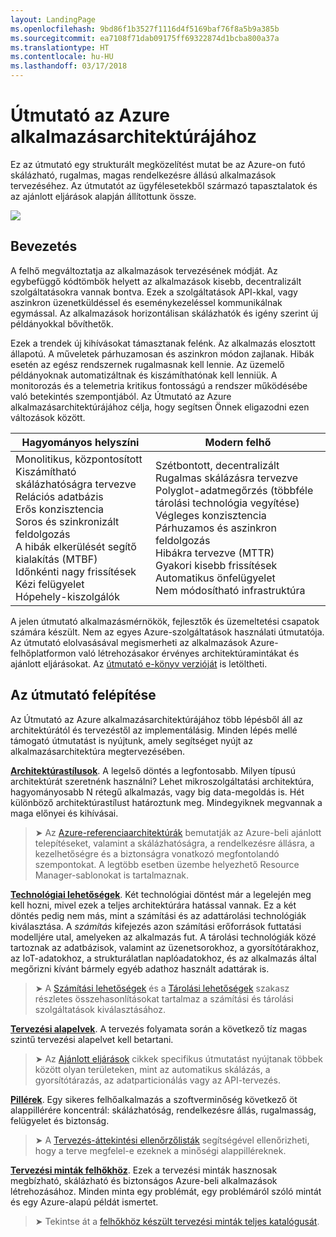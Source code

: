 ```yaml
---
layout: LandingPage
ms.openlocfilehash: 9bd86f1b3527f1116d4f5169baf76f8a5b9a385b
ms.sourcegitcommit: ea7108f71dab09175ff69322874d1bcba800a37a
ms.translationtype: HT
ms.contentlocale: hu-HU
ms.lasthandoff: 03/17/2018
---
```

# <a name="azure-application-architecture-guide"></a>Útmutató az Azure alkalmazásarchitektúrájához

Ez az útmutató egy strukturált megközelítést mutat be az Azure-on futó skálázható, rugalmas, magas rendelkezésre állású alkalmazások tervezéséhez. Az útmutatót az ügyfélesetekből származó tapasztalatok és az ajánlott eljárások alapján állítottunk össze.

<img src="./images/guide-steps.svg" style="max-width:800px;"/>

## <a name="introduction"></a>Bevezetés

A felhő megváltoztatja az alkalmazások tervezésének módját. Az egybefüggő kódtömbök helyett az alkalmazások kisebb, decentralizált szolgáltatásokra vannak bontva. Ezek a szolgáltatások API-kkal, vagy aszinkron üzenetküldéssel és eseménykezeléssel kommunikálnak egymással. Az alkalmazások horizontálisan skálázhatók és igény szerint új példányokkal bővíthetők. 

Ezek a trendek új kihívásokat támasztanak felénk. Az alkalmazás elosztott állapotú. A műveletek párhuzamosan és aszinkron módon zajlanak. Hibák esetén az egész rendszernek rugalmasnak kell lennie. Az üzemelő példányoknak automatizáltnak és kiszámíthatónak kell lenniük. A monitorozás és a telemetria kritikus fontosságú a rendszer működésébe való betekintés szempontjából. Az Útmutató az Azure alkalmazásarchitektúrájához célja, hogy segítsen Önnek eligazodni ezen változások között. 

<table>
<thead>
    <tr><th>Hagyományos helyszíni</th><th>Modern felhő</th></tr>
</thead>
<tbody>
<tr><td>Monolitikus, központosított<br/>
Kiszámítható skálázhatóságra tervezve<br/>
Relációs adatbázis<br/>
Erős konzisztencia<br/>
Soros és szinkronizált feldolgozás<br/>
A hibák elkerülését segítő kialakítás (MTBF)<br/>
Időnkénti nagy frissítések<br/>
Kézi felügyelet<br/>
Hópehely-kiszolgálók</td>
<td>
Szétbontott, decentralizált<br/>
Rugalmas skálázásra tervezve<br/>
Polyglot-adatmegőrzés (többféle tárolási technológia vegyítése)<br/>
Végleges konzisztencia<br/>
Párhuzamos és aszinkron feldolgozás<br/>
Hibákra tervezve (MTTR)<br/>
Gyakori kisebb frissítések<br/>
Automatikus önfelügyelet<br/>
Nem módosítható infrastruktúra<br/>
</td>
</tbody>
</table>

A jelen útmutató alkalmazásmérnökök, fejlesztők és üzemeltetési csapatok számára készült. Nem az egyes Azure-szolgáltatások használati útmutatója. Az útmutató elolvasásával megismerheti az alkalmazások Azure-felhőplatformon való létrehozásakor érvényes architektúramintákat és ajánlott eljárásokat. Az [útmutató e-könyv verzióját][ebook] is letöltheti.

## <a name="how-this-guide-is-structured"></a>Az útmutató felépítése

Az Útmutató az Azure alkalmazásarchitektúrájához több lépésből áll az architektúrától és tervezéstől az implementálásig. Minden lépés mellé támogató útmutatást is nyújtunk, amely segítséget nyújt az alkalmazásarchitektúra megtervezésében.

**[Architektúrastílusok][arch-styles]**. A legelső döntés a legfontosabb. Milyen típusú architektúrát szeretnénk használni? Lehet mikroszolgáltatási architektúra, hagyományosabb N rétegű alkalmazás, vagy big data-megoldás is. Hét különböző architektúrastílust határoztunk meg. Mindegyiknek megvannak a maga előnyei és kihívásai.

> &#10148; Az [Azure-referenciaarchitektúrák][ref-archs] bemutatják az Azure-beli ajánlott telepítéseket, valamint a skálázhatóságra, a rendelkezésre állásra, a kezelhetőségre és a biztonságra vonatkozó megfontolandó szempontokat. A legtöbb esetben üzembe helyezhető Resource Manager-sablonokat is tartalmaznak.

**[Technológiai lehetőségek][technology-choices]**. Két technológiai döntést már a legelején meg kell hozni, mivel ezek a teljes architektúrára hatással vannak. Ez a két döntés pedig nem más, mint a számítási és az adattárolási technológiák kiválasztása. A *számítás* kifejezés azon számítási erőforrások futtatási modelljére utal, amelyeken az alkalmazás fut. A tárolási technológiák közé tartoznak az adatbázisok, valamint az üzenetsorokhoz, a gyorsítótárakhoz, az IoT-adatokhoz, a strukturálatlan naplóadatokhoz, és az alkalmazás által megőrizni kívánt bármely egyéb adathoz használt adattárak is. 

> &#10148; A [Számítási lehetőségek][compute-options] és a [Tárolási lehetőségek][storage-options] szakasz részletes összehasonlításokat tartalmaz a számítási és tárolási szolgáltatások kiválasztásához.

**[Tervezési alapelvek][design-principles]**. A tervezés folyamata során a következő tíz magas szintű tervezési alapelvet kell betartani. 

> &#10148; Az [Ajánlott eljárások][best-practices] cikkek specifikus útmutatást nyújtanak többek között olyan területeken, mint az automatikus skálázás, a gyorsítótárazás, az adatparticionálás vagy az API-tervezés.   

**[Pillérek][pillars]**. Egy sikeres felhőalkalmazás a szoftverminőség következő öt alappillérére koncentrál: skálázhatóság, rendelkezésre állás, rugalmasság, felügyelet és biztonság. 

> &#10148; A [Tervezés-áttekintési ellenőrzőlisták][checklists] segítségével ellenőrizheti, hogy a terve megfelel-e ezeknek a minőségi alappilléreknek. 

**[Tervezési minták felhőkhöz][patterns]**. Ezek a tervezési minták hasznosak megbízható, skálázható és biztonságos Azure-beli alkalmazások létrehozásához. Minden minta egy problémát, egy problémáról szóló mintát és egy Azure-alapú példát ismertet.

> &#10148; Tekintse át a [felhőkhöz készült tervezési minták teljes katalógusát](../patterns/index.md).


[arch-styles]: ./architecture-styles/index.md
[best-practices]: ../best-practices/index.md
[checklists]: ../checklist/index.md
[compute-options]: ./technology-choices/compute-comparison.md
[design-principles]: ./design-principles/index.md
[ebook]: https://azure.microsoft.com/campaigns/cloud-application-architecture-guide/
[patterns]: ../patterns/index.md?toc=/azure/architecture/guide/toc.json
[pillars]: ./pillars.md
[ref-archs]: ../reference-architectures/index.md
[storage-options]: ./technology-choices/data-store-comparison.md
[technology-choices]: ./technology-choices/index.md

